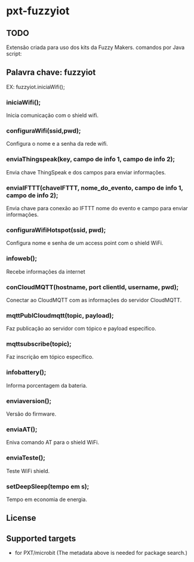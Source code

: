 # pxt-fuzzyiot



## TODO

Extensão criada para uso dos kits da Fuzzy Makers.
comandos por Java script:

## Palavra chave: fuzzyiot
EX: fuzzyiot.iniciaWifi();

### iniciaWifi();
 Inicia comunicação com o shield wifi.

### configuraWifi(ssid,pwd);
Configura o nome e a senha da rede wifi.

### enviaThingspeak(key, campo de info 1, campo de info 2);

Envia chave ThingSpeak  e dos campos para enviar informações.

### enviaIFTTT(chaveIFTTT, nome_do_evento, campo de info 1, campo de info 2);

Envia chave para conexão ao IFTTT nome do evento e campo para enviar informações.

### configuraWifiHotspot(ssid, pwd);
Configura nome e senha de um access point com o shield WiFi.

### infoweb();

Recebe informações da internet

### conCloudMQTT(hostname, port clientId, username, pwd);

Conectar ao CloudMQTT com as informações do servidor CloudMQTT.

### mqttPublCloudmqtt(topic, payload);
Faz publicação ao servidor com tópico e payload específico.

### mqttsubscribe(topic);
Faz inscrição em tópico específico.

### infobattery();
Informa porcentagem da bateria.

### enviaversion();
Versão do firmware.

### enviaAT();
Eniva comando AT para o shield WiFi.

### enviaTeste();
Teste WiFi shield.

### setDeepSleep(tempo em s);
Tempo em economia de energia.

## License



## Supported targets

* for PXT/microbit
(The metadata above is needed for package search.)

